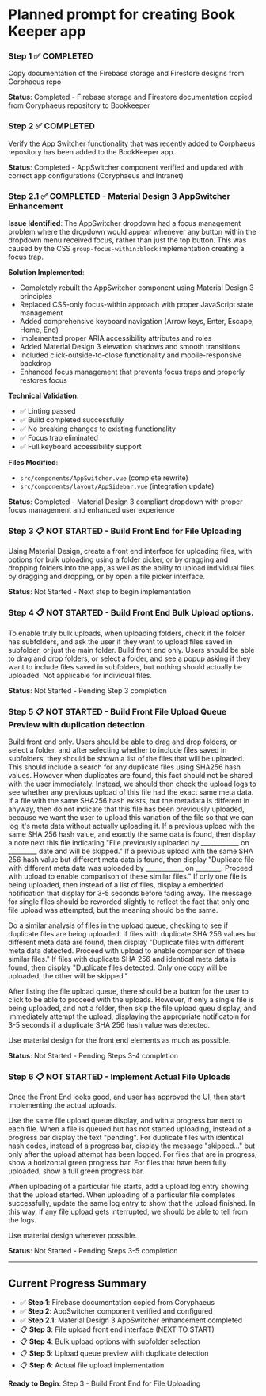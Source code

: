 # Planned prompt for creating Book Keeper app

### Step 1 ✅ COMPLETED

Copy documentation of the Firebase storage and Firestore designs from Corphaeus repo

**Status**: Completed - Firebase storage and Firestore documentation copied from Coryphaeus repository to Bookkeeper

### Step 2 ✅ COMPLETED

Verify the App Switcher functionality that was recently added to Corphaeus repository has been added to the BookKeeper app.

**Status**: Completed - AppSwitcher component verified and updated with correct app configurations (Coryphaeus and Intranet)

### Step 2.1 ✅ COMPLETED - Material Design 3 AppSwitcher Enhancement

**Issue Identified**: The AppSwitcher dropdown had a focus management problem where the dropdown would appear whenever any button within the dropdown menu received focus, rather than just the top button. This was caused by the CSS `group-focus-within:block` implementation creating a focus trap.

**Solution Implemented**: 
- Completely rebuilt the AppSwitcher component using Material Design 3 principles
- Replaced CSS-only focus-within approach with proper JavaScript state management
- Added comprehensive keyboard navigation (Arrow keys, Enter, Escape, Home, End)
- Implemented proper ARIA accessibility attributes and roles
- Added Material Design 3 elevation shadows and smooth transitions
- Included click-outside-to-close functionality and mobile-responsive backdrop
- Enhanced focus management that prevents focus traps and properly restores focus

**Technical Validation**:
- ✅ Linting passed
- ✅ Build completed successfully  
- ✅ No breaking changes to existing functionality
- ✅ Focus trap eliminated
- ✅ Full keyboard accessibility support

**Files Modified**:
- `src/components/AppSwitcher.vue` (complete rewrite)
- `src/components/layout/AppSidebar.vue` (integration update)

**Status**: Completed - Material Design 3 compliant dropdown with proper focus management and enhanced user experience

### Step 3 📋 NOT STARTED - Build Front End for File Uploading

Using Material Design, 
create a front end interface for uploading files, with options for bulk uploading using a folder picker, or by dragging and dropping folders into the app, as well as the ability to upload individual files by dragging and dropping, or by open a file picker interface.

**Status**: Not Started - Next step to begin implementation

### Step 4 📋 NOT STARTED - Build Front End Bulk Upload options.

To enable truly bulk uploads, when uploading folders, check if the folder has subfolders, and ask the user if they want to upload files saved in subfolder, or just the main folder.  Build front end only.   Users should be able to drag and drop folders, or select a folder, and see a popup asking if they want to include files saved in subfolders, but nothing should actually be uploaded.  Not applicable for individual files.

**Status**: Not Started - Pending Step 3 completion

### Step 5 📋 NOT STARTED - Build Front File Upload Queue Preview with duplication detection.

Build front end only.   Users should be able to drag and drop folders, or select a folder, and after selecting whether to include files saved in subfolders, they should be shown a list of the files that will be uploaded.  This should include a search for any duplicate files using SHA256 hash values.  However when duplicates are found, this fact should not be shared with the user immediately.  Instead, we should then check the upload logs to see whether any previous upload of this file had the exact same meta data.  If a file with the same SHA256 hash exists, but the metadata is different in anyway, then do not indicate that this file has been previously uploaded, because we want the user to upload this variation of the file so that we can log it's meta data without actually uploading it.  If a previous upload with the same SHA 256 hash value, and exactly the same data is found, then display a note next this file indicating "File previously uploaded by ____________ on _________ date and will be skipped."
If a previous upload with the same SHA 256 hash value but different meta data is found, then display "Duplicate file with different meta data was uploaded by ____________ on ________.  Proceed with upload to enable comparison of these similar files."  If only one file is being uploaded, then instead of a list of files, display a embedded notification that display for 3-5 seconds before fading away.  The message for single files should be reworded slightly to reflect the fact that only one file upload was attempted, but the meaning should be the same. 

Do a similar analysis of files in the upload queue, checking to see if duplicate files are being uploaded.  If files with duplicate SHA 256 values but different meta data are found, then display "Duplicate files with different meta data detected.  Proceed with upload to enable comparison of these similar files."   If files with duplicate SHA 256 and identical meta data is found, then display "Duplicate files detected.  Only one copy will be uploaded, the other will be skipped."

After listing the file upload queue, there should be a button for the user to click to be able to proceed with the uploads.  However, if only a single file is being uploaded, and not a folder, then skip the file upload queu display, and immediately attempt the upload, displaying the appropriate notificatoin for 3-5 seconds if a duplicate SHA 256 hash value was detected.  

Use material design for the front end elements as much as possible.

**Status**: Not Started - Pending Steps 3-4 completion

### Step 6 📋 NOT STARTED - Implement Actual File Uploads

Once the Front End looks good, and user has approved the UI, then start implementing the actual uploads.  

Use the same file upload queue display, and with a progress bar next to each file.  When a file is queued but has not started uploading, instead of a progress bar display the text "pending".  For duplicate files with identical hash codes, instead of a progress bar, display the message "skipped..." but only after the upload attempt has been logged. For files that are in progress, show a horizontal green progress bar.  For files that have been fully uploaded, show a full green progress bar.

When uploading of a particular file starts, add a upload log entry showing that the upload started.  When uploading of a particular file completes successfully, update the same log entry to show that the upload finished.  In this way, if any file upload gets interrupted, we should be able to tell from the logs.

Use material design wherever possible.

**Status**: Not Started - Pending Steps 3-5 completion

---

## Current Progress Summary

- ✅ **Step 1**: Firebase documentation copied from Coryphaeus
- ✅ **Step 2**: AppSwitcher component verified and configured  
- ✅ **Step 2.1**: Material Design 3 AppSwitcher enhancement completed
- 📋 **Step 3**: File upload front end interface (NEXT TO START)
- 📋 **Step 4**: Bulk upload options with subfolder selection
- 📋 **Step 5**: Upload queue preview with duplicate detection
- 📋 **Step 6**: Actual file upload implementation

**Ready to Begin**: Step 3 - Build Front End for File Uploading



